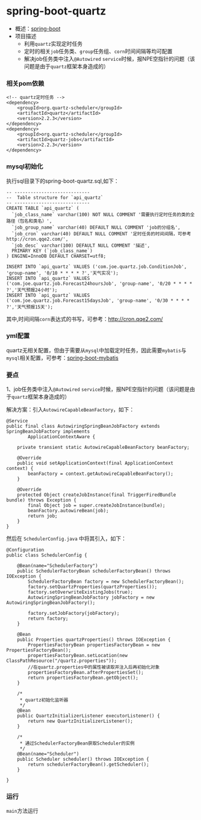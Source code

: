 # spring-boot-quartz
* 概述：[spring-boot](https://github.com/jiangcaijun/spring-boot-all)
* 项目描述
    * 利用`quartz`实现定时任务
    * 定时的相关`job`任务类、`group`任务组、`corn`时间间隔等均可配置
    * 解决job任务类中注入`@Autowired` `service`时候，报NPE空指针的问题（该问题是由于`quartz`框架本身造成的）

### 相关pom依赖
```
<!-- quartz定时任务 -->
<dependency>
	<groupId>org.quartz-scheduler</groupId>
	<artifactId>quartz</artifactId>
	<version>2.2.3</version>
</dependency>
<dependency>
	<groupId>org.quartz-scheduler</groupId>
	<artifactId>quartz-jobs</artifactId>
	<version>2.2.3</version>
</dependency>
```

### mysql初始化
执行sql目录下的spring-boot-quartz.sql,如下：
```
-- ----------------------------
--  Table structure for `api_quartz`
-- ----------------------------
CREATE TABLE `api_quartz` (
  `job_class_name` varchar(100) NOT NULL COMMENT '需要执行定时任务的类的全路径（包名和类名）',
  `job_group_name` varchar(40) DEFAULT NULL COMMENT 'job的分组名',
  `job_cron` varchar(40) DEFAULT NULL COMMENT '定时任务的时间间隔，可参考http://cron.qqe2.com/',
  `job_desc` varchar(100) DEFAULT NULL COMMENT '描述',
  PRIMARY KEY (`job_class_name`)
) ENGINE=InnoDB DEFAULT CHARSET=utf8;

INSERT INTO `api_quartz` VALUES ('com.joe.quartz.job.ConditionJob', 'group-name', '0/10 * * * * ?','天气实况');
INSERT INTO `api_quartz` VALUES ('com.joe.quartz.job.Forecast24hoursJob', 'group-name', '0/20 * * * * ?','天气预报24小时');
INSERT INTO `api_quartz` VALUES ('com.joe.quartz.job.Forecast15daysJob', 'group-name', '0/30 * * * * ?','天气预报15天');
```

其中,时间间隔`corn`表达式的书写，可参考：http://cron.qqe2.com/

### yml配置
quartz无相关配置，但由于需要从`mysql`中加载定时任务，因此需要`mybatis`与`mysql`相关配置，可参考：[spring-boot-mybatis](https://github.com/jiangcaijun/spring-boot-all/tree/master/spring-boot-mybatis)

### 要点
1、job任务类中注入`@Autowired` `service`时候，报NPE空指针的问题（该问题是由于`quartz`框架本身造成的）
 
解决方案：引入`AutowireCapableBeanFactory`，如下：
```
@Service
public final class AutowiringSpringBeanJobFactory extends SpringBeanJobFactory implements
        ApplicationContextAware {

    private transient static AutowireCapableBeanFactory beanFactory;

    @Override
    public void setApplicationContext(final ApplicationContext context) {
        beanFactory = context.getAutowireCapableBeanFactory();
    }

    @Override
    protected Object createJobInstance(final TriggerFiredBundle bundle) throws Exception {
        final Object job = super.createJobInstance(bundle);
        beanFactory.autowireBean(job);
        return job;
    }
}
```
然后在 `SchedulerConfig.java` 中将其引入，如下：
```
@Configuration
public class SchedulerConfig {

    @Bean(name="SchedulerFactory")
    public SchedulerFactoryBean schedulerFactoryBean() throws IOException {
        SchedulerFactoryBean factory = new SchedulerFactoryBean();
        factory.setQuartzProperties(quartzProperties());
        factory.setOverwriteExistingJobs(true);
        AutowiringSpringBeanJobFactory jobFactory = new AutowiringSpringBeanJobFactory();

        factory.setJobFactory(jobFactory);
        return factory;
    }

    @Bean
    public Properties quartzProperties() throws IOException {
        PropertiesFactoryBean propertiesFactoryBean = new PropertiesFactoryBean();
        propertiesFactoryBean.setLocation(new ClassPathResource("/quartz.properties"));
        //在quartz.properties中的属性被读取并注入后再初始化对象
        propertiesFactoryBean.afterPropertiesSet();
        return propertiesFactoryBean.getObject();
    }

    /*
     * quartz初始化监听器
     */
    @Bean
    public QuartzInitializerListener executorListener() {
        return new QuartzInitializerListener();
    }

    /*
     * 通过SchedulerFactoryBean获取Scheduler的实例
     */
    @Bean(name="Scheduler")
    public Scheduler scheduler() throws IOException {
        return schedulerFactoryBean().getScheduler();
    }

}
```

### 运行
`main`方法运行
